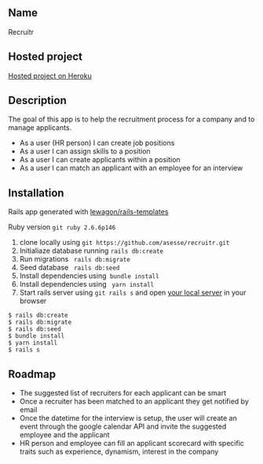 ## Name
Recruitr

## Hosted project
[Hosted project on Heroku](https://recruitr-by-asesse.herokuapp.com/users/sign_in)

## Description
The goal of this app is to help the recruitment process for a company and to manage applicants.
- As a user (HR person) I can create job positions
- As a user I can assign skills to a position
- As a user I can create applicants within a position
- As a user I can match an applicant with an employee for an interview

## Installation
Rails app generated with [lewagon/rails-templates](https://github.com/lewagon/rails-templates)

Ruby version ```git
ruby 2.6.6p146 ```

1. clone locally using ```
git https://github.com/asesse/recruitr.git ```
2. Initialiaze database running ```
rails db:create ```
3. Run migrations ```
rails db:migrate```
4. Seed database ```
rails db:seed```
5. Install dependencies using```
bundle install```
6. Install dependencies using ```
yarn install```
7. Start rails server using ```git
rails s``` and open [your local server](http://localhost:3000/) in your browser

```git
$ rails db:create
$ rails db:migrate
$ rails db:seed
$ bundle install
$ yarn install
$ rails s
```

## Roadmap
- The suggested list of recruiters for each applicant can be smart
- Once a recruiter has been matched to an applicant they get notified by email
- Once the datetime for the interview is setup, the user will create an event through the google calendar API and invite the suggested employee and the applicant
- HR person and employee can fill an applicant scorecard with specific traits such as experience, dynamism, interest in the company
